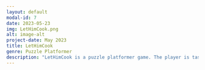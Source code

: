 ```yaml
---
layout: default
modal-id: 7
date: 2023-05-23
img: LetHimCook.png
alt: image-alt
project-date: May 2023
title: LetHimCook
genre: Puzzle Platformer
description: "LetHimCook is a puzzle platformer game. The player is tasked with collecting the ingredients so he may cook a meal for himself. Download at <a href='http://uvacs.games/games/LetHimCook.zip'>http://uvacs.games/games/LetHimCook.zip</a>"
---
```

